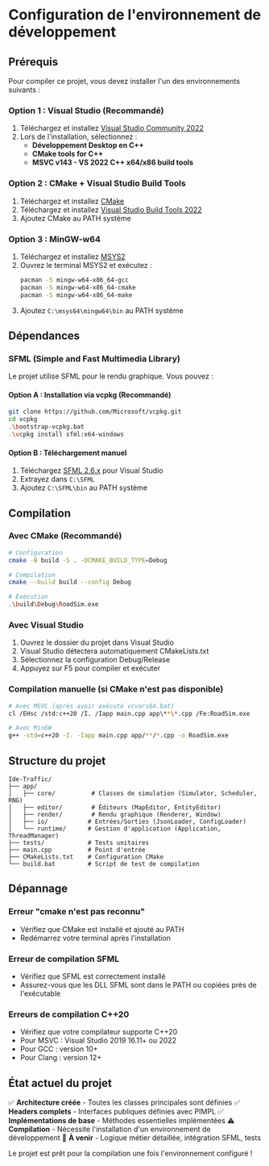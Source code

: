 # Configuration de l'environnement de développement

## Prérequis

Pour compiler ce projet, vous devez installer l'un des environnements suivants :

### Option 1 : Visual Studio (Recommandé)

1. Téléchargez et installez [Visual Studio Community 2022](https://visualstudio.microsoft.com/fr/vs/community/)
2. Lors de l'installation, sélectionnez :
   - **Développement Desktop en C++**
   - **CMake tools for C++**
   - **MSVC v143 - VS 2022 C++ x64/x86 build tools**

### Option 2 : CMake + Visual Studio Build Tools

1. Téléchargez et installez [CMake](https://cmake.org/download/)
2. Téléchargez et installez [Visual Studio Build Tools 2022](https://visualstudio.microsoft.com/fr/downloads/#build-tools-for-visual-studio-2022)
3. Ajoutez CMake au PATH système

### Option 3 : MinGW-w64

1. Téléchargez et installez [MSYS2](https://www.msys2.org/)
2. Ouvrez le terminal MSYS2 et exécutez :
   ```bash
   pacman -S mingw-w64-x86_64-gcc
   pacman -S mingw-w64-x86_64-cmake
   pacman -S mingw-w64-x86_64-make
   ```
3. Ajoutez `C:\msys64\mingw64\bin` au PATH système

## Dépendances

### SFML (Simple and Fast Multimedia Library)

Le projet utilise SFML pour le rendu graphique. Vous pouvez :

#### Option A : Installation via vcpkg (Recommandé)
```bash
git clone https://github.com/Microsoft/vcpkg.git
cd vcpkg
.\bootstrap-vcpkg.bat
.\vcpkg install sfml:x64-windows
```

#### Option B : Téléchargement manuel
1. Téléchargez [SFML 2.6.x](https://www.sfml-dev.org/download.php) pour Visual Studio
2. Extrayez dans `C:\SFML`
3. Ajoutez `C:\SFML\bin` au PATH système

## Compilation

### Avec CMake (Recommandé)
```bash
# Configuration
cmake -B build -S . -DCMAKE_BUILD_TYPE=Debug

# Compilation
cmake --build build --config Debug

# Exécution
.\build\Debug\RoadSim.exe
```

### Avec Visual Studio
1. Ouvrez le dossier du projet dans Visual Studio
2. Visual Studio détectera automatiquement CMakeLists.txt
3. Sélectionnez la configuration Debug/Release
4. Appuyez sur F5 pour compiler et exécuter

### Compilation manuelle (si CMake n'est pas disponible)
```bash
# Avec MSVC (après avoir exécuté vcvars64.bat)
cl /EHsc /std:c++20 /I. /Iapp main.cpp app\**\*.cpp /Fe:RoadSim.exe

# Avec MinGW
g++ -std=c++20 -I. -Iapp main.cpp app/**/*.cpp -o RoadSim.exe
```

## Structure du projet

```
Ide-Traffic/
├── app/
│   ├── core/          # Classes de simulation (Simulator, Scheduler, RNG)
│   ├── editor/        # Éditeurs (MapEditor, EntityEditor)
│   ├── render/        # Rendu graphique (Renderer, Window)
│   ├── io/           # Entrées/Sorties (JsonLoader, ConfigLoader)
│   └── runtime/      # Gestion d'application (Application, ThreadManager)
├── tests/            # Tests unitaires
├── main.cpp          # Point d'entrée
├── CMakeLists.txt    # Configuration CMake
└── build.bat         # Script de test de compilation
```

## Dépannage

### Erreur "cmake n'est pas reconnu"
- Vérifiez que CMake est installé et ajouté au PATH
- Redémarrez votre terminal après l'installation

### Erreur de compilation SFML
- Vérifiez que SFML est correctement installé
- Assurez-vous que les DLL SFML sont dans le PATH ou copiées près de l'exécutable

### Erreurs de compilation C++20
- Vérifiez que votre compilateur supporte C++20
- Pour MSVC : Visual Studio 2019 16.11+ ou 2022
- Pour GCC : version 10+
- Pour Clang : version 12+

## État actuel du projet

✅ **Architecture créée** - Toutes les classes principales sont définies
✅ **Headers complets** - Interfaces publiques définies avec PIMPL
✅ **Implémentations de base** - Méthodes essentielles implémentées
⚠️ **Compilation** - Nécessite l'installation d'un environnement de développement
🔄 **À venir** - Logique métier détaillée, intégration SFML, tests

Le projet est prêt pour la compilation une fois l'environnement configuré !